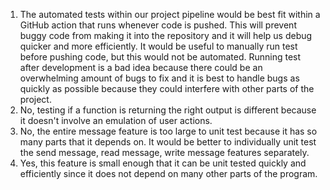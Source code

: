 1. The automated tests within our project pipeline would be best fit within a GitHub action that runs whenever code is pushed. This will prevent buggy code from making it into the repository and it will help us debug quicker and more efficiently. It would be useful to manually run test before pushing code, but this would not be automated. Running test after development is a bad idea because there could be an overwhelming amount of bugs to fix and it is best to handle bugs as quickly as possible because they could interfere with other parts of the project.
2. No, testing if a function is returning the right output is different because it doesn't involve an emulation of user actions.
3. No, the entire message feature is too large to unit test because it has so many parts that it depends on. It would be better to individually unit test the send message, read message, write message features separately.
4. Yes, this feature is small enough that it can be unit tested quickly and efficiently since it does not depend on many other parts of the program. 
